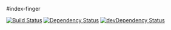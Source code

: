 #index-finger

[![Build Status](https://travis-ci.org/TheAlphaNerd/index-finger.svg?branch=master)](https://travis-ci.org/TheAlphaNerd/index-finger)  [![Dependency Status](https://david-dm.org/TheAlphaNerd/index-finger.svg)](https://david-dm.org/TheAlphaNerd/index-finger)  [![devDependency Status](https://david-dm.org/TheAlphaNerd/index-finger/dev-status.svg)](https://david-dm.org/TheAlphaNerd/index-finger#info=devDependencies)